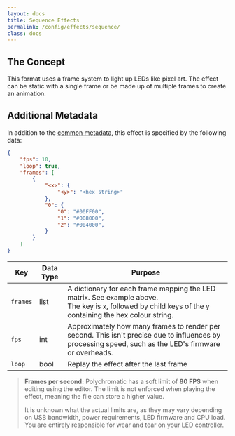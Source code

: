 ```yaml
---
layout: docs
title: Sequence Effects
permalink: /config/effects/sequence/
class: docs
---
```


## The Concept

This format uses a frame system to light up LEDs like pixel art.
The effect can be static with a single frame or be made up of multiple frames
to create an animation.

<!--
Images, videos and GIF files can be imported to be converted into blocky
pixels. The playback speed and whether the effect loops can be adjusted too.
-->

## Additional Metadata

In addition to the [common metadata](../#common-metadata), this effect is
specified by the following data:

```json
{
    "fps": 10,
    "loop": true,
    "frames": [
        {
            "<x>": {
                "<y>": "<hex string>"
            },
            "0": {
                "0": "#00FF00",
                "1": "#008000",
                "2": "#004000",
            }
        }
    ]
}
```

| Key           | Data Type | Purpose                                       |
| ------------- | --------- | --------------------------------------------- |
| `frames`      | list      | A dictionary for each frame mapping the LED matrix. See example above. <br> The key is `x`, followed by child keys of the `y` containing the hex colour string.
| `fps`         | int       | Approximately how many frames to render per second. This isn't precise due to influences by processing speed, such as the LED's firmware or overheads.
| `loop`        | bool      | Replay the effect after the last frame

> **Frames per second:** Polychromatic has a soft limit of **80 FPS** when editing using the editor.
> The limit is not enforced when playing the effect, meaning the file can store a higher value.
>
> It is unknown what the actual limits are, as they may
> vary depending on USB bandwidth, power requirements, LED firmware and CPU load.
> You are entirely responsible for wear and tear on your LED controller.
